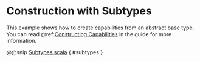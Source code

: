 # Construction with Subtypes

This example shows how to create capabilities from an abstract base type.  You can read @ref:[Constructing Capabilities](../guide/construction.md) in the guide for more information.

@@snip [Subtypes.scala]($examples$/Subtypes.scala) { #subtypes }


